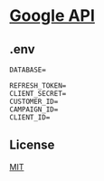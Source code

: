 # [Google API](https://developers.google.com/google-ads/api/docs/start)

## .env

```
DATABASE=

REFRESH_TOKEN=
CLIENT_SECRET=
CUSTOMER_ID=
CAMPAIGN_ID=
CLIENT_ID=
```

## License

[MIT](./LICENSE)
